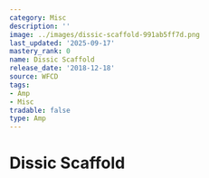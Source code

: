 ```yaml
---
category: Misc
description: ''
image: ../images/dissic-scaffold-991ab5ff7d.png
last_updated: '2025-09-17'
mastery_rank: 0
name: Dissic Scaffold
release_date: '2018-12-18'
source: WFCD
tags:
- Amp
- Misc
tradable: false
type: Amp
---
```


# Dissic Scaffold

